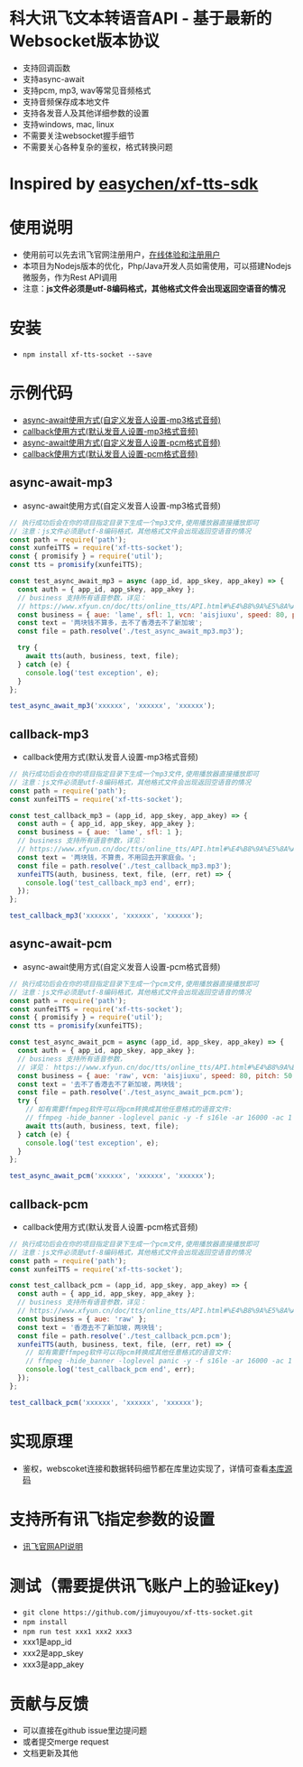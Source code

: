 # 科大讯飞文本转语音API - 基于最新的Websocket版本协议
- 支持回调函数
- 支持async-await
- 支持pcm, mp3, wav等常见音频格式
- 支持音频保存成本地文件
- 支持各发音人及其他详细参数的设置
- 支持windows, mac, linux
- 不需要关注websocket握手细节
- 不需要关心各种复杂的鉴权，格式转换问题

# Inspired by [easychen/xf-tts-sdk](https://github.com/easychen/xf-tts-sdk)

# 使用说明
- 使用前可以先去讯飞官网注册用户，[在线体验和注册用户](https://www.xfyun.cn/services/online_tts)
- 本项目为Nodejs版本的优化，Php/Java开发人员如需使用，可以搭建Nodejs微服务，作为Rest API调用
- 注意：**js文件必须是utf-8编码格式，其他格式文件会出现返回空语音的情况**

# 安装
- `npm install xf-tts-socket --save`

# 示例代码
- [async-await使用方式(自定义发音人设置-mp3格式音频)](#async-await-mp3)
- [callback使用方式(默认发音人设置-mp3格式音频)](#callback-mp3)
- [async-await使用方式(自定义发音人设置-pcm格式音频)](#async-await-pcm)
- [callback使用方式(默认发音人设置-pcm格式音频)](#callback-pcm)

## async-await-mp3
- async-await使用方式(自定义发音人设置-mp3格式音频)
```js
// 执行成功后会在你的项目指定目录下生成一个mp3文件,使用播放器直接播放即可
// 注意：js文件必须是utf-8编码格式，其他格式文件会出现返回空语音的情况
const path = require('path');
const xunfeiTTS = require('xf-tts-socket');
const { promisify } = require('util');
const tts = promisify(xunfeiTTS);

const test_async_await_mp3 = async (app_id, app_skey, app_akey) => {
  const auth = { app_id, app_skey, app_akey };
  // business 支持所有语音参数，详见： 
  // https://www.xfyun.cn/doc/tts/online_tts/API.html#%E4%B8%9A%E5%8A%A1%E5%8F%82%E6%95%B0%E8%AF%B4%E6%98%8E-business
  const business = { aue: 'lame', sfl: 1, vcn: 'aisjiuxu', speed: 80, pitch: 50, volume: 100 };
  const text = '两块钱不算多，去不了香港去不了新加坡';
  const file = path.resolve('./test_async_await_mp3.mp3');

  try {
    await tts(auth, business, text, file);
  } catch (e) {
    console.log('test exception', e);
  }
};

test_async_await_mp3('xxxxxx', 'xxxxxx', 'xxxxxx');
```

## callback-mp3
- callback使用方式(默认发音人设置-mp3格式音频)
```js
// 执行成功后会在你的项目指定目录下生成一个mp3文件,使用播放器直接播放即可
// 注意：js文件必须是utf-8编码格式，其他格式文件会出现返回空语音的情况
const path = require('path');
const xunfeiTTS = require('xf-tts-socket');

const test_callback_mp3 = (app_id, app_skey, app_akey) => {
  const auth = { app_id, app_skey, app_akey };
  const business = { aue: 'lame', sfl: 1 };
  // business 支持所有语音参数，详见： 
  // https://www.xfyun.cn/doc/tts/online_tts/API.html#%E4%B8%9A%E5%8A%A1%E5%8F%82%E6%95%B0%E8%AF%B4%E6%98%8E-business
  const text = '两块钱，不算贵，不用回去开家庭会。';
  const file = path.resolve('./test_callback_mp3.mp3');
  xunfeiTTS(auth, business, text, file, (err, ret) => {
    console.log('test_callback_mp3 end', err);
  });
};

test_callback_mp3('xxxxxx', 'xxxxxx', 'xxxxxx');
```

## async-await-pcm
- async-await使用方式(自定义发音人设置-pcm格式音频)
```js
// 执行成功后会在你的项目指定目录下生成一个pcm文件,使用播放器直接播放即可
// 注意：js文件必须是utf-8编码格式，其他格式文件会出现返回空语音的情况
const path = require('path');
const xunfeiTTS = require('xf-tts-socket');
const { promisify } = require('util');
const tts = promisify(xunfeiTTS);

const test_async_await_pcm = async (app_id, app_skey, app_akey) => {
  const auth = { app_id, app_skey, app_akey };
  // business 支持所有语音参数，
  // 详见： https://www.xfyun.cn/doc/tts/online_tts/API.html#%E4%B8%9A%E5%8A%A1%E5%8F%82%E6%95%B0%E8%AF%B4%E6%98%8E-business
  const business = { aue: 'raw', vcn: 'aisjiuxu', speed: 80, pitch: 50, volume: 100 };
  const text = '去不了香港去不了新加坡，两块钱';
  const file = path.resolve('./test_async_await_pcm.pcm');
  try {
    // 如有需要ffmpeg软件可以将pcm转换成其他任意格式的语音文件: 
    // ffmpeg -hide_banner -loglevel panic -y -f s16le -ar 16000 -ac 1 -i test_async_await_pcm.pcm test_async_await_pcm.mp3
    await tts(auth, business, text, file);
  } catch (e) {
    console.log('test exception', e);
  }
};

test_async_await_pcm('xxxxxx', 'xxxxxx', 'xxxxxx');
```

## callback-pcm
- callback使用方式(默认发音人设置-pcm格式音频)
```js
// 执行成功后会在你的项目指定目录下生成一个pcm文件,使用播放器直接播放即可
// 注意：js文件必须是utf-8编码格式，其他格式文件会出现返回空语音的情况
const path = require('path');
const xunfeiTTS = require('xf-tts-socket');

const test_callback_pcm = (app_id, app_skey, app_akey) => {
  const auth = { app_id, app_skey, app_akey };
  // business 支持所有语音参数，详见：
  // https://www.xfyun.cn/doc/tts/online_tts/API.html#%E4%B8%9A%E5%8A%A1%E5%8F%82%E6%95%B0%E8%AF%B4%E6%98%8E-business
  const business = { aue: 'raw' };
  const text = '香港去不了新加坡，两块钱';
  const file = path.resolve('./test_callback_pcm.pcm');
  xunfeiTTS(auth, business, text, file, (err, ret) => {
    // 如有需要ffmpeg软件可以将pcm转换成其他任意格式的语音文件: 
    // ffmpeg -hide_banner -loglevel panic -y -f s16le -ar 16000 -ac 1 -i test_callback_pcm.pcm test_callback_pcm.mp3
    console.log('test_callback_pcm end', err);
  });
};

test_callback_pcm('xxxxxx', 'xxxxxx', 'xxxxxx');
```

# 实现原理
- 鉴权，webscoket连接和数据转码细节都在库里边实现了，详情可查看[本库源码](https://github.com/jimuyouyou/xf-tts-socket)

# 支持所有讯飞指定参数的设置
- [讯飞官网API说明](https://www.xfyun.cn/doc/tts/online_tts/API.html#%E6%8E%A5%E5%8F%A3%E8%B0%83%E7%94%A8%E6%B5%81%E7%A8%8B)

# 测试（需要提供讯飞账户上的验证key)
- `git clone https://github.com/jimuyouyou/xf-tts-socket.git`
- `npm install`
- `npm run test xxx1 xxx2 xxx3`
- xxx1是app_id
- xxx2是app_skey
- xxx3是app_akey

# 贡献与反馈
- 可以直接在github issue里边提问题
- 或者提交merge request
- 文档更新及其他
